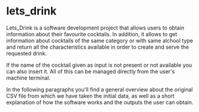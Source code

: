 # lets_drink


Lets_Drink is a software development project that allows users to 
obtain information about their favourite cocktails. 
In addition, it allows to get information about cocktails of the same category 
or with same alchool type and return all the characteristics available
in order to create and serve the requested drink.



If the name of the cocktail given as input is not present or
not available you can also insert it. 
All of this can be managed directly from the user's machine terminal.

In the following paragraphs you'll find a general overview about the original CSV file from
which we have taken the initial data, as well as a short explanation of how the software 
works and the outputs the user can obtain.